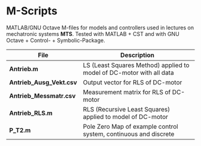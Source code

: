 # M-Scripts
MATLAB/GNU Octave M-files for models and controllers used in lectures on mechatronic systems **MTS**.
Tested with MATLAB + CST and with GNU Octave + Control- + Symbolic-Package.

File | Description
--- | ---
**Antrieb.m** | LS (Least Squares Method) applied to model of DC-motor with all data
**Antrieb_Ausg_Vekt.csv** | Output vector for RLS of DC-motor
**Antrieb_Messmatr.csv** | Measurement matrix for RLS of DC-motor
**Antrieb_RLS.m** | RLS (Recursive Least Squares) applied to model of DC-motor
**P_T2.m** | Pole Zero Map of example control system, continuous and discrete
